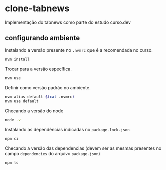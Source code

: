 # clone-tabnews
Implementação do tabnews como parte do estudo curso.dev

## configurando ambiente

Instalando a versão presente no `.nvmrc` que é a recomendada no curso.

```bash
nvm install
```

Trocar para a versão específica.

```bash
nvm use
```

Definir como versão padrão no ambiente.

```bash
nvm alias default $(cat .nvmrc)
nvm use default
```

Checando a versão do node

```bash
node -v
```

Instalando as dependências indicadas no `package-lock.json`

```bash
npm ci
```

Checando a versão das dependencias (devem ser as mesmas presentes no campo `dependencies` do arquivo `package.json`)

```bash
npm ls
```